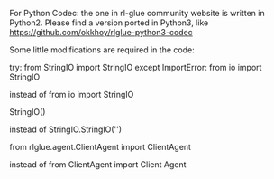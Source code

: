 For Python Codec: the one in rl-glue community website is written in Python2. Please find a version ported in Python3, like https://github.com/okkhoy/rlglue-python3-codec

Some little modifications are required in the code:

try:
    from StringIO import StringIO
except ImportError:
    from io import StringIO

instead of from io import StringIO

StringIO()

instead of StringIO.StringIO('')

from rlglue.agent.ClientAgent import ClientAgent

instead of from ClientAgent import Client Agent